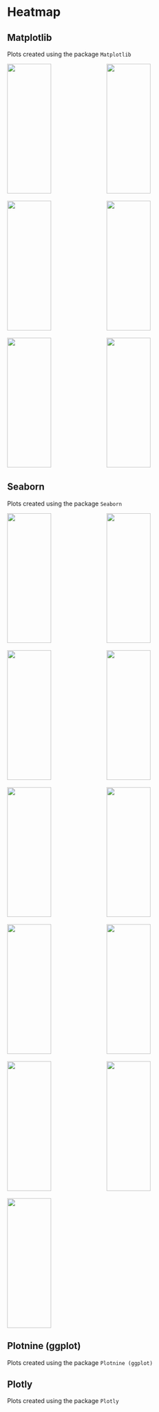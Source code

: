 # Heatmap
## Matplotlib
Plots created using the package `Matplotlib`

<img src="../gallery/Heatmap/mpl-Heatmap-1.png" width="45%" height="300px"> <img src="../gallery/Heatmap/mpl-Heatmap-2.png" width="45%" height="300px">

<img src="../gallery/Heatmap/mpl-Heatmap-3.png" width="45%" height="300px"> <img src="../gallery/Heatmap/mpl-Heatmap-4.png" width="45%" height="300px">

<img src="../gallery/Heatmap/mpl-Heatmap-5.png" width="45%" height="300px"> <img src="../gallery/Heatmap/mpl-Heatmap-6.png" width="45%" height="300px">

## Seaborn
Plots created using the package `Seaborn`

<img src="../gallery/Heatmap/sns-Heatmap-1.png" width="45%" height="300px"> <img src="../gallery/Heatmap/sns-Heatmap-10.png" width="45%" height="300px">

<img src="../gallery/Heatmap/sns-Heatmap-11.png" width="45%" height="300px"> <img src="../gallery/Heatmap/sns-Heatmap-2.png" width="45%" height="300px">

<img src="../gallery/Heatmap/sns-Heatmap-3.png" width="45%" height="300px"> <img src="../gallery/Heatmap/sns-Heatmap-4.png" width="45%" height="300px">

<img src="../gallery/Heatmap/sns-Heatmap-5.png" width="45%" height="300px"> <img src="../gallery/Heatmap/sns-Heatmap-6.png" width="45%" height="300px">

<img src="../gallery/Heatmap/sns-Heatmap-7.png" width="45%" height="300px"> <img src="../gallery/Heatmap/sns-Heatmap-8.png" width="45%" height="300px">

<img src="../gallery/Heatmap/sns-Heatmap-9.png" width="45%" height="300px">

## Plotnine (ggplot)
Plots created using the package `Plotnine (ggplot)`

## Plotly
Plots created using the package `Plotly`
